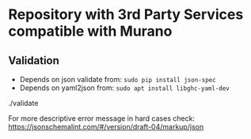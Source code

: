 # Repository with 3rd Party Services compatible with Murano

## Validation

- Depends on json validate from: `sudo pip install json-spec`
- Depends on yaml2json from: `sudo apt install libghc-yaml-dev`

./validate

For more descriptive error message in hard cases check: https://jsonschemalint.com/#/version/draft-04/markup/json
